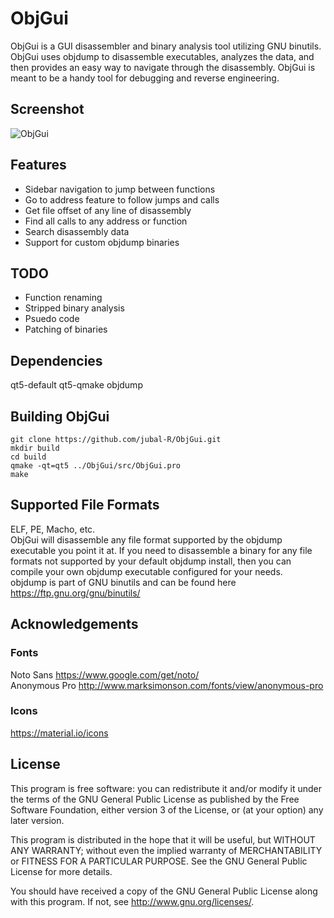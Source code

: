 # ObjGui
ObjGui is a GUI disassembler and binary analysis tool utilizing GNU binutils. ObjGui uses objdump to disassemble executables, analyzes the data, and then provides an easy way to navigate through the disassembly. ObjGui is meant to be a handy tool for debugging and reverse engineering.

## Screenshot
![ObjGui](https://github.com/jubal-R/ObjGui/blob/master/screenshots/objGui.png)

## Features
- Sidebar navigation to jump between functions
- Go to address feature to follow jumps and calls
- Get file offset of any line of disassembly
- Find all calls to any address or function
- Search disassembly data
- Support for custom objdump binaries

## TODO
- Function renaming
- Stripped binary analysis
- Psuedo code
- Patching of binaries

## Dependencies
qt5-default qt5-qmake objdump

## Building ObjGui
`git clone https://github.com/jubal-R/ObjGui.git`  
`mkdir build`  
`cd build`  
`qmake -qt=qt5 ../ObjGui/src/ObjGui.pro`  
`make`

## Supported File Formats
ELF, PE, Macho, etc.  
ObjGui will disassemble any file format supported by the objdump executable you point it at. If you need to disassemble a binary for any file formats not supported by your default objdump install, then you can compile your own objdump executable configured for your needs.  
objdump is part of GNU binutils and can be found here <https://ftp.gnu.org/gnu/binutils/>

## Acknowledgements
### Fonts
Noto Sans <https://www.google.com/get/noto/>  
Anonymous Pro <http://www.marksimonson.com/fonts/view/anonymous-pro>
### Icons
<https://material.io/icons>

## License
This program is free software: you can redistribute it and/or modify it under the terms of the GNU General Public License as published by the Free Software Foundation, either version 3 of the License, or (at your option) any later version.

This program is distributed in the hope that it will be useful, but WITHOUT ANY WARRANTY; without even the implied warranty of MERCHANTABILITY or FITNESS FOR A PARTICULAR PURPOSE. See the GNU General Public License for more details.

You should have received a copy of the GNU General Public License along with this program. If not, see http://www.gnu.org/licenses/.
